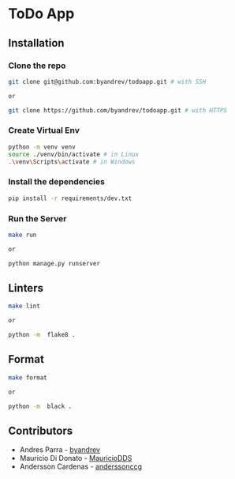 # ToDo App

## Installation

### Clone the repo

```bash
git clone git@github.com:byandrev/todoapp.git # with SSH

or

git clone https://github.com/byandrev/todoapp.git # with HTTPS
```

### Create Virtual Env

```bash
python -m venv venv
source ./venv/bin/activate # in Linux
.\venv\Scripts\activate # in Windows
```

### Install the dependencies

```bash
pip install -r requirements/dev.txt
```

### Run the Server

```bash
make run

or

python manage.py runserver
```

## Linters

```bash
make lint

or

python -m  flake8 .
```

## Format

```bash
make format

or

python -m  black .
```

## Contributors

* Andres Parra - [byandrev](https://github.com/byandrev)
* Mauricio Di Donato - [MauricioDDS](https://github.com/MauricioDDS)
* Andersson Cardenas - [anderssonccg](https://github.com/anderssonccg)
